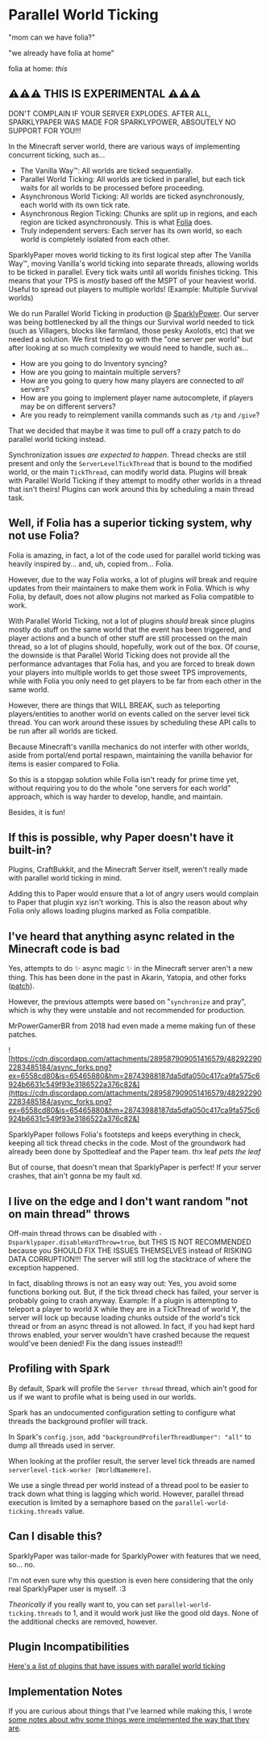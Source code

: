 # Parallel World Ticking

"mom can we have folia?"

"we already have folia at home"

folia at home: *this*

## ⚠️⚠️⚠️ THIS IS EXPERIMENTAL ⚠️⚠️⚠️

DON'T COMPLAIN IF YOUR SERVER EXPLODES. AFTER ALL, SPARKLYPAPER WAS MADE FOR SPARKLYPOWER, ABSOUTELY NO SUPPORT FOR YOU!!!

In the Minecraft server world, there are various ways of implementing concurrent ticking, such as...

* The Vanilla Way™: All worlds are ticked sequentially.
* Parallel World Ticking: All worlds are ticked in parallel, but each tick waits for all worlds to be processed before proceeding.
* Asynchronous World Ticking: All worlds are ticked asynchronously, each world with its own tick rate. 
* Asynchronous Region Ticking: Chunks are split up in regions, and each region are ticked asynchronously. This is what [Folia](https://github.com/PaperMC/Folia) does.
* Truly independent servers: Each server has its own world, so each world is completely isolated from each other.

SparklyPaper moves world ticking to its first logical step after The Vanilla Way™, moving Vanilla's world ticking into separate threads, allowing worlds to be ticked in parallel. Every tick waits until all worlds finishes ticking. This means that your TPS is _mostly_ based off the MSPT of your heaviest world. Useful to spread out players to multiple worlds! (Example: Multiple Survival worlds)

We do run Parallel World Ticking in production @ [SparklyPower](https://sparklypower.net/). Our server was being bottlenecked by all the things our Survival world needed to tick (such as Villagers, blocks like farmland, those pesky Axolotls, etc) that we needed a solution. We first tried to go with the "one server per world" but after looking at so much complexity we would need to handle, such as...

* How are you going to do Inventory syncing?
* How are you going to maintain multiple servers?
* How are you going to query how many players are connected to *all* servers?
* How are you going to implement player name autocomplete, if players may be on different servers?
* Are you ready to reimplement vanilla commands such as `/tp` and `/give`?
 
That we decided that maybe it was time to pull off a crazy patch to do parallel world ticking instead.

Synchronization issues *are expected to happen*. Thread checks are still present and only the `ServerLevelTickThread` that is bound to the modified world, or the main `TickThread`, can modify world data. Plugins will break with Parallel World Ticking if they attempt to modify other worlds in a thread that isn't theirs! Plugins can work around this by scheduling a main thread task.

## Well, if Folia has a superior ticking system, why not use Folia?

Folia is amazing, in fact, a lot of the code used for parallel world ticking was heavily inspired by... and, uh, copied from... Folia.

However, due to the way Folia works, a lot of plugins *will* break and require updates from their maintainers to make them work in Folia. Which is why Folia, by default, does not allow plugins not marked as Folia compatible to work.

With Parallel World Ticking, not a lot of plugins *should* break since plugins mostly do stuff on the same world that the event has been triggered, and player actions and a bunch of other stuff are still processed on the main thread, so a lot of plugins should, hopefully, work out of the box. Of course, the downside is that Parallel World Ticking does not provide all the performance advantages that Folia has, and you are forced to break down your players into multiple worlds to get those sweet TPS improvements, while with Folia you only need to get players to be far from each other in the same world.

However, there are things that WILL BREAK, such as teleporting players/entities to another world on events called on the server level tick thread. You can work around these issues by scheduling these API calls to be run after all worlds are ticked.

Because Minecraft's vanilla mechanics do not interfer with other worlds, aside from portal/end portal respawn, maintaining the vanilla behavior for items is easier compared to Folia.

So this is a stopgap solution while Folia isn't ready for prime time yet, without requiring you to do the whole "one servers for each world" approach, which is way harder to develop, handle, and maintain.

Besides, it is fun!

## If this is possible, why Paper doesn't have it built-in?

Plugins, CraftBukkit, and the Minecraft Server itself, weren't really made with parallel world ticking in mind.

Adding this to Paper would ensure that a lot of angry users would complain to Paper that plugin xyz isn't working. This is also the reason about why Folia only allows loading plugins marked as Folia compatible.

## I've heard that anything async related in the Minecraft code is bad

Yes, attempts to do ✨ async magic ✨ in the Minecraft server aren't a new thing. This has been done in the past in Akarin, Yatopia, and other forks ([patch](https://github.com/YatopiaMC/Yatopia/blob/1a54ef2f995f049d4fcf1f2bd084691126f10046/patches/server/0046-Option-for-async-world-ticking.patch)).

However, the previous attempts were based on "`synchronize` and pray", which is why they were unstable and not recommended for production.

MrPowerGamerBR from 2018 had even made a meme making fun of these patches.

![https://cdn.discordapp.com/attachments/289587909051416579/482922902283485184/async_forks.png?ex=6558cd80&is=65465880&hm=28743988187da5dfa050c417ca9fa575c6924b6631c549f93e3186522a376c82&](https://cdn.discordapp.com/attachments/289587909051416579/482922902283485184/async_forks.png?ex=6558cd80&is=65465880&hm=28743988187da5dfa050c417ca9fa575c6924b6631c549f93e3186522a376c82&)

SparklyPaper follows Folia's footsteps and keeps everything in check, keeping all tick thread checks in the code. Most of the groundwork had already been done by Spottedleaf and the Paper team. thx leaf *pets the leaf*

But of course, that doesn't mean that SparklyPaper is perfect! If your server crashes, that ain't gonna be my fault xd.

## I live on the edge and I don't want random "not on main thread" throws

Off-main thread throws can be disabled with `-Dsparklypaper.disableHardThrow=true`, but THIS IS NOT RECOMMENDED because you SHOULD FIX THE ISSUES THEMSELVES instead of RISKING DATA CORRUPTION!!! The server will still log the stacktrace of where the exception happened.

In fact, disabling throws is not an easy way out: Yes, you avoid some functions borking out. But, if the tick thread check has failed, your server is probably going to crash anyway. Example: If a plugin is attempting to teleport a player to world X while they are in a TickThread of world Y, the server will lock up because loading chunks outside of the world's tick thread or from an async thread is not allowed. In fact, if you had kept hard throws enabled, your server wouldn't have crashed because the request would've been denied! Fix the dang issues instead!!!

## Profiling with Spark

By default, Spark will profile the `Server thread` thread, which ain't good for us if we want to profile what is being used in our worlds.

Spark has an undocumented configuration setting to configure what threads the background profiler will track.

In Spark's `config.json`, add `"backgroundProfilerThreadDumper": "all"` to dump all threads used in server.

When looking at the profiler result, the server level tick threads are named `serverlevel-tick-worker [WorldNameHere]`.

We use a single thread per world instead of a thread pool to be easier to track down what thing is lagging which world. However, parallel thread execution is limited by a semaphore based on the `parallel-world-ticking.threads` value.

## Can I disable this?

SparklyPaper was tailor-made for SparklyPower with features that we need, so... no.

I'm not even sure why this question is even here considering that the only real SparklyPaper user is myself. :3

*Theorically* if you really want to, you can set `parallel-world-ticking.threads` to 1, and it would work just like the good old days. None of the additional checks are removed, however.

## Plugin Incompatibilities

[Here's a list of plugins that have issues with parallel world ticking](PARALLEL_INCOMPATIBLE_PLUGINS.md)

## Implementation Notes

If you are curious about things that I've learned while making this, I wrote [some notes about why some things were implemented the way that they are](PARALLEL_NOTES.md). 

